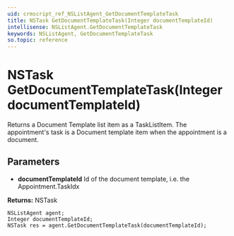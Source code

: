 ```yaml
---
uid: crmscript_ref_NSListAgent_GetDocumentTemplateTask
title: NSTask GetDocumentTemplateTask(Integer documentTemplateId)
intellisense: NSListAgent.GetDocumentTemplateTask
keywords: NSListAgent, GetDocumentTemplateTask
so.topic: reference
---
```


# NSTask GetDocumentTemplateTask(Integer documentTemplateId)

Returns a Document Template list item as a TaskListItem. The appointment's task is a Document template item when the appointment is a document.

## Parameters

* **documentTemplateId** Id of the document template, i.e. the Appointment.TaskIdx

**Returns:** NSTask

```crmscript
NSListAgent agent;
Integer documentTemplateId;
NSTask res = agent.GetDocumentTemplateTask(documentTemplateId);
```

